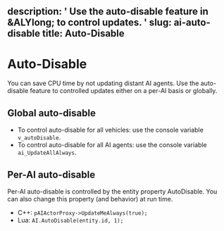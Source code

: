 description: ' Use the auto-disable feature in &ALYlong; to control updates. '
slug: ai-auto-disable
title: Auto-Disable
---
# Auto\-Disable<a name="ai-auto-disable"></a>

 You can save CPU time by not updating distant AI agents\. Use the auto\-disable feature to controlled updates either on a per\-AI basis or globally\.

## Global auto\-disable<a name="ai-auto-disable-global"></a>
+ To control auto\-disable for all vehicles: use the console variable `v_autoDisable`\.
+ To control auto\-disable for all AI agents: use the console variable `ai_UpdateAllAlways`\.

## Per\-AI auto\-disable<a name="ai-auto-disable-perAI"></a>

Per\-AI auto\-disable is controlled by the entity property AutoDisable\. You can also change this property \(and behavior\) at run time\.
+ C\+\+: `pAIActorProxy->UpdateMeAlways(true);`
+ Lua: `AI.AutoDisable(entity.id, 1);`